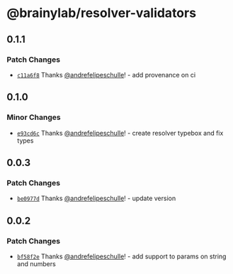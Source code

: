 # @brainylab/resolver-validators

## 0.1.1

### Patch Changes

- [`c11a6f8`](https://github.com/brainylab/resolver-validators/commit/c11a6f89aac8c0670d35860696c5cd66d278deb3) Thanks [@andrefelipeschulle](https://github.com/andrefelipeschulle)! - add provenance on ci

## 0.1.0

### Minor Changes

- [`e93cd6c`](https://github.com/brainylab/resolver-validators/commit/e93cd6c8d2816ef7613619abc796e611415c5d86) Thanks [@andrefelipeschulle](https://github.com/andrefelipeschulle)! - create resolver typebox and fix types

## 0.0.3

### Patch Changes

- [`be0977d`](https://github.com/brainylab/resolver-validators/commit/be0977d54e0a6c1f96a6210edd73dd0f012ff780) Thanks [@andrefelipeschulle](https://github.com/andrefelipeschulle)! - update version

## 0.0.2

### Patch Changes

- [`bf58f2e`](https://github.com/brainylab/resolver-validators/commit/bf58f2e64f9c23d3211e4776836ee10d36707ac1) Thanks [@andrefelipeschulle](https://github.com/andrefelipeschulle)! - add support to params on string and numbers
